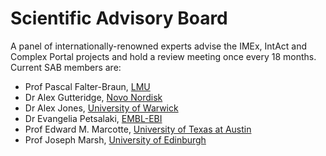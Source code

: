 # Scientific Advisory Board

A panel of internationally-renowned experts advise the IMEx, IntAct and Complex Portal projects and hold a review meeting once every 18 months. Current SAB members are:

* Prof Pascal Falter-Braun, [LMU](https://www.en.biologie.uni-muenchen.de/people/faculty/falter-braun/index.html)
* Dr Alex Gutteridge, [Novo Nordisk](https://www.linkedin.com/in/alex-gutteridge-5102224)
* Dr Alex Jones, [University of Warwick](https://warwick.ac.uk/fac/sci/lifesci/people/ajones/)
* Dr Evangelia Petsalaki, [EMBL-EBI](https://www.ebi.ac.uk/about/people/evangelia-petsalaki)
* Prof Edward M. Marcotte, [University of Texas at Austin](https://molecularbiosci.utexas.edu/directory/edward-m-marcotte)
* Prof Joseph Marsh, [University of Edinburgh](https://www.ed.ac.uk/profile/joe-marsh)
